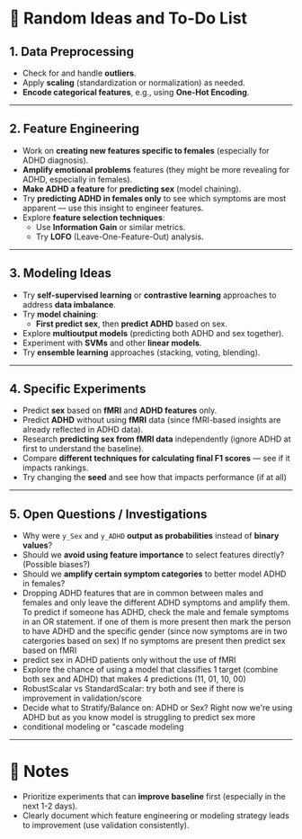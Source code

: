 # 🧠 Random Ideas and To-Do List

## 1. Data Preprocessing
- Check for and handle **outliers**.
- Apply **scaling** (standardization or normalization) as needed.
- **Encode categorical features**, e.g., using **One-Hot Encoding**.

---

## 2. Feature Engineering
- Work on **creating new features specific to females** (especially for ADHD diagnosis).
- **Amplify emotional problems** features (they might be more revealing for ADHD, especially in females).
- **Make ADHD a feature** for **predicting sex** (model chaining).
- Try **predicting ADHD in females only** to see which symptoms are most apparent — use this insight to engineer features.
- Explore **feature selection techniques**:
  - Use **Information Gain** or similar metrics.
  - Try **LOFO** (Leave-One-Feature-Out) analysis.

---

## 3. Modeling Ideas
- Try **self-supervised learning** or **contrastive learning** approaches to address **data imbalance**.
- Try **model chaining**:
  - **First predict sex**, then **predict ADHD** based on sex.
- Explore **multioutput models** (predicting both ADHD and sex together).
- Experiment with **SVMs** and other **linear models**.
- Try **ensemble learning** approaches (stacking, voting, blending).

---

## 4. Specific Experiments
- Predict **sex** based on **fMRI** and **ADHD features** only.
- Predict **ADHD** without using **fMRI** data (since fMRI-based insights are already reflected in ADHD data).
- Research **predicting sex from fMRI data** independently (ignore ADHD at first to understand the baseline).
- Compare **different techniques for calculating final F1 scores** — see if it impacts rankings.
- Try changing the **seed** and see how that impacts performance (if at all)

---

## 5. Open Questions / Investigations
- Why were `y_Sex` and `y_ADHD` **output as probabilities** instead of **binary values**? 
- Should we **avoid using feature importance** to select features directly? (Possible biases?)
- Should we **amplify certain symptom categories** to better model ADHD in females?
- Dropping ADHD features that are in common between males and females and only leave the different ADHD symptoms and amplify them. To predict if someone has ADHD, check the male and female symptoms in an OR statement. if one of them is more present then mark the person to have ADHD and the specific gender (since now symptoms are in two catergories based on sex) If no symptoms are present then predict sex based on fMRI
- predict sex in ADHD patients only without the use of fMRI
- Explore the chance of using a model that classifies 1 target (combine both sex and ADHD) that makes 4 predictions (11, 01, 10, 00)
- RobustScalar vs StandardScalar: try both and see if there is improvement in validation/score
- Decide what to Stratify/Balance on: ADHD or Sex? Right now we're using ADHD but as you know model is struggling to predict sex more
- conditional modeling or "cascade modeling
---


# 📝 Notes
- Prioritize experiments that can **improve baseline** first (especially in the next 1-2 days).
- Clearly document which feature engineering or modeling strategy leads to improvement (use validation consistently).
